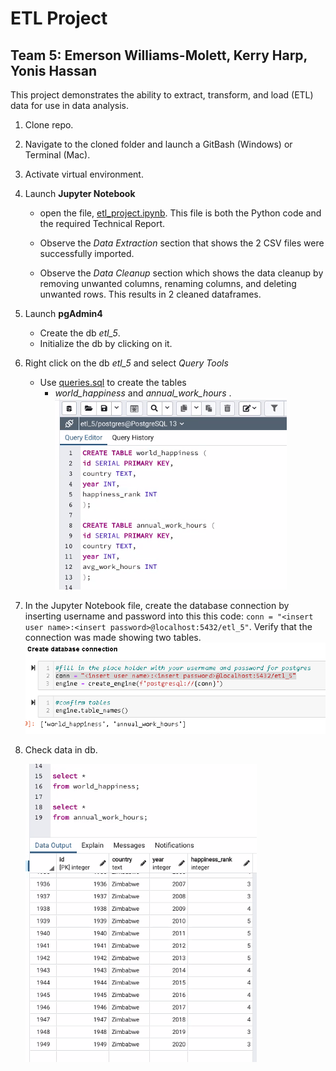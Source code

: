 # ETL Project

## Team 5: Emerson Williams-Molett, Kerry Harp, Yonis Hassan

This project demonstrates the ability to extract, transform, and load (ETL) data for use in data analysis.



1. Clone repo.

1. Navigate to the cloned folder and launch a GitBash (Windows) or Terminal (Mac).

1. Activate virtual environment.

1. Launch __Jupyter Notebook__ 
    * open the file, [etl_project.ipynb](etl_project.ipynb). This file is both the Python code and the required Technical Report.

    * Observe the *Data Extraction* section that shows the 2 CSV files were successfully imported.

    * Observe the *Data Cleanup* section which shows the data cleanup by removing unwanted columns, renaming columns, and deleting unwanted rows. This results in 2 cleaned dataframes.

1. Launch __pgAdmin4__ 
    * Create the db *etl_5*.
    * Initialize the db by clicking on it.

1. Right click on the db *etl_5* and select *Query Tools* 
    * Use [queries.sql](queries.sql) to create the tables 
        * *world_happiness* and *annual_work_hours* . 
        ![SQL Code](images/sql_code.png)


1. In the Jupyter Notebook file, create the database connection by inserting username and password into this this code: `conn = "<insert user name>:<insert password>@localhost:5432/etl_5"`. Verify that the connection was made showing two tables. ![connections](images/connection.png)


1. Check data in db.

    ![Check db](images/view_data.png)


